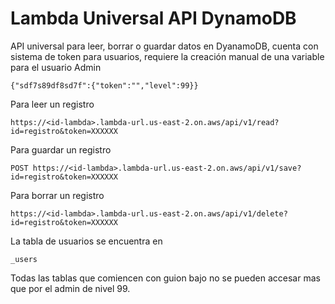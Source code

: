 # Lambda Universal API DynamoDB
API universal para leer, borrar o guardar datos en DyanamoDB, cuenta con sistema de token para usuarios, requiere la creación manual de una variable para el usuario Admin
```
{"sdf7s89df8sd7f":{"token":"","level":99}}
```
Para leer un registro
```
https://<id-lambda>.lambda-url.us-east-2.on.aws/api/v1/read?id=registro&token=XXXXXX
```
Para guardar un registro
```
POST https://<id-lambda>.lambda-url.us-east-2.on.aws/api/v1/save?id=registro&token=XXXXXX
```
Para borrar un registro
```
https://<id-lambda>.lambda-url.us-east-2.on.aws/api/v1/delete?id=registro&token=XXXXXX
```
La tabla de usuarios se encuentra en
```
_users
```
Todas las tablas que comiencen con guion bajo no se pueden accesar mas que por el admin de nivel 99.
